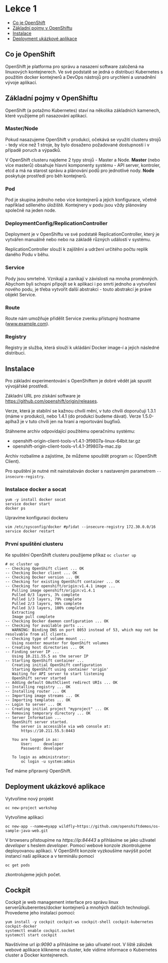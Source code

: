 # Lekce 1

* [Co je OpenShift](#co-je-openshift)
* [Základní pojmy v OpenShiftu](#základní-pojmy-v-openshiftu)
* [Instalace](#instalace)
* [Deployment ukázkové aplikace](#deployment-ukázkové-aplikace)

## Co je OpenShift

OpenShift je platforma pro správu a nasazení software založená na linuxových kontejnerech. 
Ve své podstatě se jedná o distribuci Kubernetes s použitím docker kontejnerů a DevOps nástrojů pro urychlení a usnadnění vývoje aplikací.

## Základní pojmy v OpenShiftu

OpenShift (a potažmo Kubernetes) staví na několika základních kamenech, které využijeme při nasazování aplikací.

### Master/Node

Pokud nasazujeme OpenShift v produkci, očekává se využití clusteru strojů - tedy více než 1 stroje, by bylo dosaženo požadované dostupnosti i v případě poruch a výpadků. 

V OpenShift clusteru najdeme 2 typy strojů - Master a Node. **Master** (nebo více masterů) obsahuje hlavní komponenty systému - API server, kontroler, etcd a má na starost správu 
a plánování podů pro jednotlivé nody. **Node** poskytuje prostředí pro běh kontejnerů.

### Pod

Pod je skupina jednoho nebo více kontejnerů a jejich konfigurace, včetně například sdíleného úložiště. Kontejnery v podu jsou vždy plánovány společně na jeden node.

### DeploymentConfig/ReplicationController

Deployment je v OpenShiftu ve své podstatě ReplicationController, který je vytvářen manuálně nebo nebo na základě různých událostí v systému.

ReplicationController slouží k zajištění a udržení určitého počtu replik daného Podu v běhu. 

### Service

Pody jsou smrtelné. Vznikají a zanikají v závislosti na mnoha proměnných. Abychom byli schopni připojit se k aplikaci i po smrti jednoho a vytvoření nového podu, je třeba 
vytvořit další abstrakci - touto abstrakcí je práve objekt Service.

### Route

Route nám umožňuje přidělit Service zvenku přístupný hostname (www.example.com).

### Registry

Registry je služba, která slouží k ukládání Docker image-í a jejich následné distribuci.

## Instalace

Pro základní experimentování s OpenShiftem je dobré vědět jak spustit vývojářské prostředí.

Základní URL pro získání software je https://github.com/openshift/origin/releases.

Verze, která je stabilní se kažnou chvíli mění, v tuto chvíli doporučuji 1.3.1 (máme v produkci), nebo 1.4.1 (do produkci budeme dávat). Verze 1.5.0-aplha3 je v tuto chvíli jen na hraní a reportování bugfixů.

Stáhneme archiv odpovídající použitému operačnímu systému:

* openshift-origin-client-tools-v1.4.1-3f9807a-linux-64bit.tar.gz
* openshift-origin-client-tools-v1.4.1-3f9807a-mac.zip

Archiv rozbalíme a zajistíme, že můžeme spouštět program `oc` (OpenShift Client).

Pro spuštění je nutné mít nainstalován docker s nastaveným parametrem  `--insecure-registry`.

### Instalace docker a socat

```
yum -y install docker socat
service docker start
docker ps
```

Upravíme konfiguraci dockeru

```
vim /etc/sysconfig/docker #přidat --insecure-registry 172.30.0.0/16
service docker restart
```

### První spuštění clusteru

Ke spuštění OpenShift clusteru použijeme příkaz `oc cluster up`

```
# oc cluster up
-- Checking OpenShift client ... OK
-- Checking Docker client ... OK
-- Checking Docker version ... OK
-- Checking for existing OpenShift container ... OK
-- Checking for openshift/origin:v1.4.1 image ... 
   Pulling image openshift/origin:v1.4.1
   Pulled 0/3 layers, 3% complete
   Pulled 1/3 layers, 79% complete
   Pulled 2/3 layers, 96% complete
   Pulled 3/3 layers, 100% complete
   Extracting
   Image pull complete
-- Checking Docker daemon configuration ... OK
-- Checking for available ports ... 
   WARNING: Binding DNS on port 8053 instead of 53, which may not be resolvable from all clients.
-- Checking type of volume mount ... 
   Using nsenter mounter for OpenShift volumes
-- Creating host directories ... OK
-- Finding server IP ... 
   Using 10.211.55.5 as the server IP
-- Starting OpenShift container ... 
   Creating initial OpenShift configuration
   Starting OpenShift using container 'origin'
   Waiting for API server to start listening
   OpenShift server started
-- Adding default OAuthClient redirect URIs ... OK
-- Installing registry ... OK
-- Installing router ... OK
-- Importing image streams ... OK
-- Importing templates ... OK
-- Login to server ... OK
-- Creating initial project "myproject" ... OK
-- Removing temporary directory ... OK
-- Server Information ... 
   OpenShift server started.
   The server is accessible via web console at:
       https://10.211.55.5:8443

   You are logged in as:
       User:     developer
       Password: developer

   To login as administrator:
       oc login -u system:admin
```

Teď máme připravný OpenShift. 

## Deployment ukázkové aplikace

Vytvoříme nový projekt

```
oc new-project workshop
```

Vytvoříme aplikaci

```
oc new-app --name=myapp wildfly~https://github.com/openshiftdemos/os-sample-java-web.git   
```
V browseru přistoupíme na *https://ip:84443* a přihlásíme se jako uživatel *developer* s heslem *developer*.
Pomocí webové konzole zkontrolujeme deployovanou aplikaci.
V OpenShfit konzole vyzkoušíme navýšit počet instancí naši aplikace a v terminálu pomocí 

``` 
oc get pods 
```
zkontrolujeme jejich počet.

## Cockpit
Cockpit je web management interface pro správu linux serverů/kuberentes/docker kontejnerů a mnohých dalčích technologií. Provedeme jeho instalaci pomocí:
``` 
yum install -y cockpit cockpit-ws cockpit-shell cockpit-kubernetes cockpit-docker
systemctl enable cockpit.socket
systemctl start cockpit
```

Navštívíme url *ip:9090* a přihlásíme se jako uřivatel root. V liště záložek webové aplikace klikneme na cluster, kde vidíme informace o Kubernetes cluster a Docker kontejnerech.




